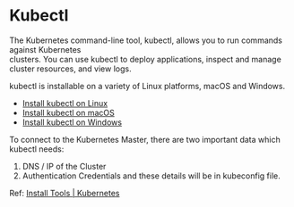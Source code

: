 # Kubectl
The Kubernetes command-line tool, kubectl, allows you to run commands against Kubernetes   
clusters. You can use kubectl to deploy applications, inspect and manage cluster resources, and view logs.

kubectl is installable on a variety of Linux platforms, macOS and Windows.
- [ Install kubectl on Linux](https://kubernetes.io/docs/tasks/tools/install-kubectl-linux/)
- [Install kubectl on macOS](https://kubernetes.io/docs/tasks/tools/install-kubectl-macos/)
- [Install kubectl on Windows](https://kubernetes.io/docs/tasks/tools/install-kubectl-windows/)

To connect to the Kubernetes Master, there are two important data which kubectl needs:
1. DNS / IP of the Cluster
2. Authentication Credentials
and these details will be in kubeconfig file.

Ref: [Install Tools | Kubernetes](https://kubernetes.io/docs/tasks/tools/)
